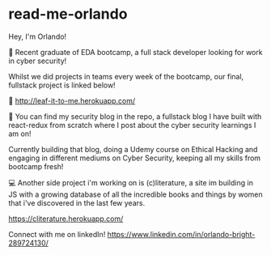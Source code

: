 # read-me-orlando

Hey, I'm Orlando!

💪  Recent graduate of EDA bootcamp, a full stack developer looking for work in cyber security!

Whilst we did projects in teams every week of the bootcamp, our final, fullstack project is linked below!

🌱  http://leaf-it-to-me.herokuapp.com/

💼 You can find my security blog in the repo, a fullstack blog I have built with react-redux from scratch where I post about the cyber security learnings I am on!

Currently building that blog, doing a Udemy course on Ethical Hacking and engaging in different mediums on Cyber Security, keeping all my skills from bootcamp fresh!


💻  Another side project i'm working on is (c)literature, a site im building in JS with a growing database of all the incredible books and things by women that i've discovered in the last few years.

https://cliterature.herokuapp.com/

Connect with me on linkedIn!
https://www.linkedin.com/in/orlando-bright-289724130/

